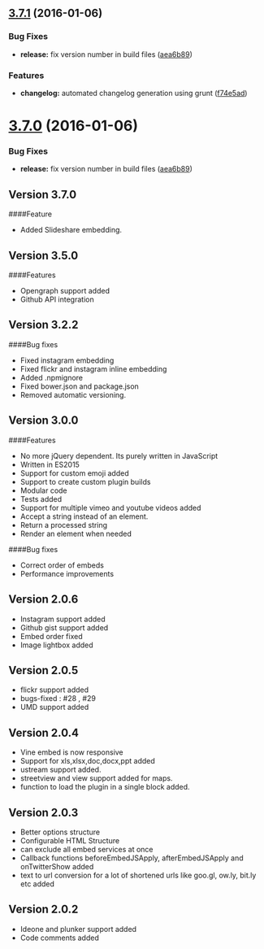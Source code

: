 <a name="3.7.1"></a>
## [3.7.1](https://github.com/ritz078/embed.js/compare/v3.7.0...v3.7.1) (2016-01-06)


### Bug Fixes

* **release:** fix version number in build files ([aea6b89](https://github.com/ritz078/embed.js/commit/aea6b89))

### Features

* **changelog:** automated changelog generation using grunt ([f74e5ad](https://github.com/ritz078/embed.js/commit/f74e5ad))



<a name="3.7.0"></a>
# [3.7.0](https://github.com/ritz078/embed.js/compare/v3.7.0...v3.7.0) (2016-01-06)


### Bug Fixes

* **release:** fix version number in build files ([aea6b89](https://github.com/ritz078/embed.js/commit/aea6b89))



Version 3.7.0
-------------
####Feature
* Added Slideshare embedding.

Version 3.5.0
-------------
####Features
* Opengraph support added
* Github API integration

Version 3.2.2
-------------
####Bug fixes
* Fixed instagram embedding
* Fixed flickr and instagram inline embedding
* Added .npmignore
* Fixed bower.json and package.json
* Removed automatic versioning.

Version 3.0.0
-------------
####Features
* No more jQuery dependent. Its purely written in JavaScript
* Written in ES2015
* Support for custom emoji added
* Support to create custom plugin builds
* Modular code
* Tests added
* Support for multiple vimeo and youtube videos added
* Accept a string instead of an element.
* Return a processed string
* Render an element when needed

####Bug fixes
* Correct order of embeds
* Performance improvements

Version 2.0.6
-------------
* Instagram support added
* Github gist support added
* Embed order fixed
* Image lightbox added

Version 2.0.5
-------------
* flickr support added
* bugs-fixed : #28 , #29
* UMD support added

Version 2.0.4
-------------

* Vine embed is now responsive
* Support for xls,xlsx,doc,docx,ppt added
* ustream support added.
* streetview and view support added for maps.
* function to load the plugin in a single block added.

Version 2.0.3
-------------
* Better options structure
* Configurable HTML Structure
* can exclude all embed services at once
* Callback functions beforeEmbedJSApply, afterEmbedJSApply and onTwitterShow added
* text to url conversion for a lot of shortened urls like goo.gl, ow.ly, bit.ly etc added

Version 2.0.2
-------------
* Ideone and plunker support added
* Code comments added
